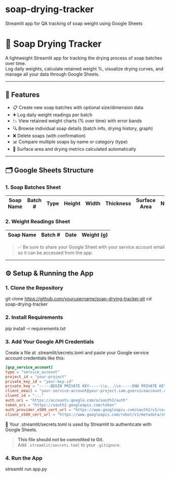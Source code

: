 # soap-drying-tracker
Streamlit app for QA tracking of soap weight using Google Sheets

# 🧼 Soap Drying Tracker

A lightweight Streamlit app for tracking the drying process of soap batches over time.  
Log daily weights, calculate retained weight %, visualize drying curves, and manage all your data through Google Sheets.

---

## 🚀 Features

- 📋 Create new soap batches with optional size/dimension data
- ➕ Log daily weight readings per batch
- 📉 View retained weight charts (% over time) with error bands
- 🔍 Browse individual soap details (batch info, drying history, graph)
- ❌ Delete soaps (with confirmation)
- 📊 Compare multiple soaps by name or category (type)
- 🧠 Surface area and drying metrics calculated automatically

---

## 🗂 Google Sheets Structure

### 1. **Soap Batches Sheet**
| Soap Name | Batch # | Type | Height | Width | Thickness | Surface Area | Notes | Initial Weight | Initial Date |
|-----------|----------|------|--------|-------|-----------|----------------|-------|------------------|--------------|

### 2. **Weight Readings Sheet**
| Soap Name | Batch # | Date | Weight (g) |
|-----------|----------|------|-------------|

> ✅ Be sure to share your Google Sheet with your service account email so it can be accessed from the app.

---

## ⚙️ Setup & Running the App

### 1. Clone the Repository
git clone https://github.com/yourusername/soap-drying-tracker.git
cd soap-drying-tracker

### 2. Install Requirements
pip install -r requirements.txt

### 3. Add Your Google API Credentials
Create a file at .streamlit/secrets.toml and paste your Google service account credentials like this:

```toml
[gcp_service_account]
type = "service_account"
project_id = "your-project"
private_key_id = "your-key-id"
private_key = "-----BEGIN PRIVATE KEY-----\\n...\\n-----END PRIVATE KEY-----\\n"
client_email = "your-service-account@your-project.iam.gserviceaccount.com"
client_id = "..."
auth_uri = "https://accounts.google.com/o/oauth2/auth"
token_uri = "https://oauth2.googleapis.com/token"
auth_provider_x509_cert_url = "https://www.googleapis.com/oauth2/v1/certs"
client_x509_cert_url = "https://www.googleapis.com/robot/v1/metadata/x509/..."
```

🔐 Your .streamlit/secrets.toml is used by Streamlit to authenticate with Google Sheets.
> **This file should _not_ be committed to Git.**  
> Add `.streamlit/secrets.toml` to your `.gitignore`.  

### 4. Run the App
streamlit run app.py
